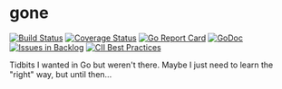 gone
====

[![Build Status](https://travis-ci.org/proidiot/gone.svg?branch=master)](https://travis-ci.org/proidiot/gone)
[![Coverage Status](https://coveralls.io/repos/github/proidiot/gone/badge.svg?branch=master)](https://coveralls.io/github/proidiot/gone?branch=master)
[![Go Report Card](https://goreportcard.com/badge/github.com/proidiot/gone)](https://goreportcard.com/report/github.com/proidiot/gone)
[![GoDoc](https://godoc.org/github.com/proidiot/gone?status.svg)](https://godoc.org/github.com/proidiot/gone)
[![Issues in Backlog](https://img.shields.io/github/issues-raw/proidiot/gone.svg)](https://waffle.io/proidiot/gone)
[![CII Best Practices](https://bestpractices.coreinfrastructure.org/projects/1063/badge)](https://bestpractices.coreinfrastructure.org/projects/1063)
 
Tidbits I wanted in Go but weren't there. Maybe I just need to learn the "right" way, but until then...
